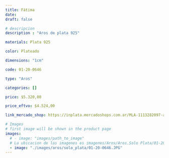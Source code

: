 ```yaml
---
title: Fátima
date: 
draft: false

# descripcion
description : "Aros de plata 925"

materials: Plata 925

color: Plateado

dimensions: "1cm"

code: 01-20-0646

type: "Aros"

categories: []

price: $5.320,00

price_eftvo: $4.524,00

link_mercado_shop: https://inplata.mercadoshops.com.ar/MLA-1113282097-aros-en-plata-925-mano-de-fátima-_JM

# Images
# first image will be shown in the product page
images:
  # - image: "images/path_to_image"
  # La ubicacion de las imagenes es imagenes/Aros/Aros.Solo Plata/01-20-0646-fatima
  - image: "./images/aros/solo_plata/01-20-0646.JPG"
---
```

